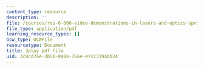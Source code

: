 ```yaml
---
content_type: resource
description: ''
file: /courses/res-6-006-video-demonstrations-in-lasers-and-optics-spring-2008/3c8cd76e3b500a8a766ee7c2319abb24_ArW8jbDPhcs.pdf
file_type: application/pdf
learning_resource_types: []
ocw_type: OCWFile
resourcetype: Document
title: 3play pdf file
uid: 3c8cd76e-3b50-0a8a-766e-e7c2319abb24
---
```

